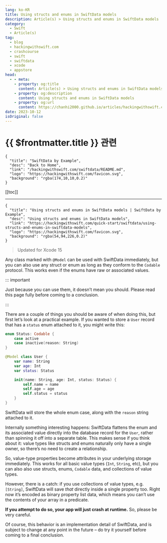 ```yaml
---
lang: ko-KR
title: Using structs and enums in SwiftData models
description: Article(s) > Using structs and enums in SwiftData models
category:
  - Swift
  - Article(s)
tag: 
  - blog
  - hackingwithswift.com
  - crashcourse
  - swift
  - swiftdata
  - xcode
  - appstore
head:
  - - meta:
    - property: og:title
      content: Article(s) > Using structs and enums in SwiftData models
    - property: og:description
      content: Using structs and enums in SwiftData models
    - property: og:url
      content: https://chanhi2000.github.io/articles/hackingwithswift.com/swiftdata/using-structs-and-enums-in-swiftdata-models.html
date: 2023-10-12
isOriginal: false
---
```


# {{ $frontmatter.title }} 관련

```component VPCard
{
  "title": "SwiftData by Example",
  "desc": "Back to Home",
  "link": "/hackingwithswift.com/swiftdata/README.md",
  "logo": "https://hackingwithswift.com/favicon.svg",
  "background": "rgba(174,10,10,0.2)"
}
```

[[toc]]

---

```component VPCard
{
  "title": "Using structs and enums in SwiftData models | SwiftData by Example",
  "desc": "Using structs and enums in SwiftData models",
  "link": "https://hackingwithswift.com/quick-start/swiftdata/using-structs-and-enums-in-swiftdata-models", 
  "logo": "https://hackingwithswift.com/favicon.svg",
  "background": "rgba(54,94,226,0.2)"
}
```

> Updated for Xcode 15

Any class marked with `@Model` can be used with SwiftData immediately, but you can also use any struct or enum as long as they conform to the `Codable` protocol. This works even if the enums have raw or associated values.

::: important

Just because you can use them, it doesn’t mean you should. Please read this page fully before coming to a conclusion.

:::

There are a couple of things you should be aware of when doing this, but first let’s look at a practical example. If you wanted to store a `User` record that has a `status` enum attached to it, you might write this:

```swift
enum Status: Codable {
    case active
    case inactive(reason: String)
}

@Model class User {
    var name: String
    var age: Int
    var status: Status

    init(name: String, age: Int, status: Status) {
        self.name = name
        self.age = age
        self.status = status
    }
}
```

SwiftData will store the whole enum case, along with the `reason` string attached to it. 

Internally something interesting happens: SwiftData flattens the enum and its associated value directly into the database record for the `User`, rather than spinning it off into a separate table. This makes sense if you think about it: value types like structs and enums naturally only have a single owner, so there’s no need to create a relationship.

So, value-type properties become attributes in your underlying storage immediately. This works for all basic value types (`Int`, `String`, etc), but you can also also use structs, enums, `Codable` data, and collections of value types. 

However, there is a catch: if you use collections of value types, e.g. `[String]`, SwiftData will save *that* directly inside a single property too. Right now it’s encoded as binary property list data, which means you can’t use the contents of your array in a predicate.

**If you attempt to do so, your app will just crash at runtime.** So, please be very careful.

Of course, this behavior is an implementation detail of SwiftData, and is subject to change at any point in the future – do try it yourself before coming to a final conclusion.

